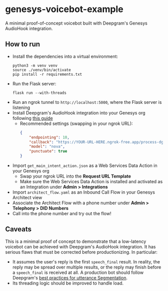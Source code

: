 # genesys-voicebot-example
A minimal proof-of-concept voicebot built with Deepgram's Genesys AudioHook integration.

## How to run
- Install the dependencies into a virtual environment:
    ```shell
    python3 -m venv venv
    source ./venv/bin/activate
    pip install -r requirements.txt
    ```
- Run the Flask server:
    ```shell
    flask run --with-threads
    ```
- Run an ngrok tunnel to `http://localhost:5000`, where the Flask server is listening
- Install Deepgram's AudioHook integration into your Genesys org following [this guide](https://developers.deepgram.com/docs/genesys-with-deepgram)
    - Recommended settings (swapping in your ngrok URL):
        ```json
        {
            "endpointing": 10,
            "callback": "https://YOUR-URL-HERE.ngrok-free.app/process-dg-callback/conversation/{conversation-id}",
            "model": "nova",
            "punctuate": true
        }
        ```
- Import `get_main_intent_action.json` as a Web Services Data Action in your Genesys org
    - Swap your ngrok URL into the **Request URL Template**
    - Make sure the Web Services Data Action is installed and activated as an Integration under **Admin > Integrations**
- Import `architect_flow.yaml` as an Inbound Call Flow in your Genesys Architect view
- Associate the Architect Flow with a phone number under **Admin > Telephony > DID Numbers**
- Call into the phone number and try out the flow!

## Caveats
This is a minimal proof of concept to demonstrate that a low-latency voicebot can be achieved with Deepgram's AudioHook integration. It has serious flaws that must be corrected before productionizing. In particular:

- It assumes the user's reply is the first `speech_final` result. In reality, the reply may be spread over multiple results, or the reply may finish before a `speech_final` is received at all. A production bot should follow Deepgram's [best practices for utterance Segmentation](https://developers.deepgram.com/docs/understand-endpointing-interim-results#best-practices-for-utterance-segmentation).
- Its threading logic should be improved to handle load.